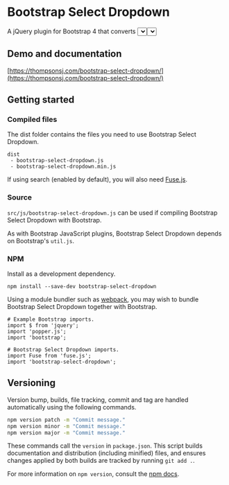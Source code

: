 # Bootstrap Select Dropdown

A jQuery plugin for Bootstrap 4 that converts <select> and <select multiselect> elements to dropdowns. Uses fuse.js for fuzzy search and Bootstrap's dropdown plugin.

## Demo and documentation

[https://thompsonsj.com/bootstrap-select-dropdown/](https://thompsonsj.com/bootstrap-select-dropdown/)

## Getting started

### Compiled files
The dist folder contains the files you need to use Bootstrap Select Dropdown.

```
dist
 - bootstrap-select-dropdown.js
 - bootstrap-select-dropdown.min.js
```

If using search (enabled by default), you will also need [Fuse.js](http://fusejs.io/).

### Source

`src/js/bootstrap-select-dropdown.js` can be used if compiling Bootstrap Select Dropdown with Bootstrap.

As with Bootstrap JavaScript plugins, Bootstrap Select Dropdown depends on Bootstrap's `util.js`.

### NPM

Install as a development dependency.

```
npm install --save-dev bootstrap-select-dropdown
```

Using a module bundler such as [webpack](https://webpack.js.org/), you may wish to bundle Bootstrap Select Dropdown together with Bootstrap.

```
# Example Bootstrap imports.
import $ from 'jquery';
import 'popper.js';
import 'bootstrap';

# Bootstrap Select Dropdown imports.
import Fuse from 'fuse.js';
import 'bootstrap-select-dropdown';
```

## Versioning

Version bump, builds, file tracking, commit and tag are handled automatically using the following commands.

```bash
npm version patch -m "Commit message."
npm version minor -m "Commit message."
npm version major -m "Commit message."
```

These commands call the `version` in `package.json`. This script builds documentation and distribution (including minified) files, and ensures changes applied by both builds are tracked by running `git add .`.

For more information on `npm version`, consult the [npm docs](https://docs.npmjs.com/cli/version).
